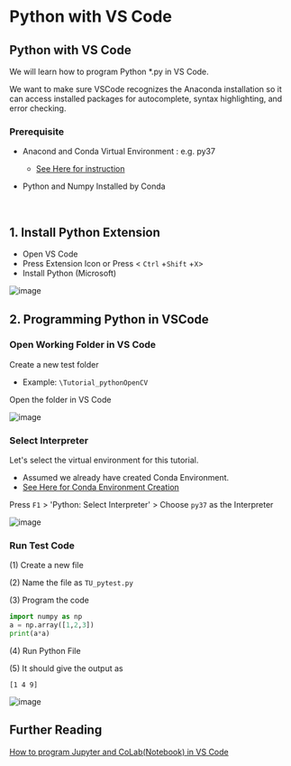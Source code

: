 # Python with VS Code

## Python with VS Code

We will learn how to program Python \*.py in VS Code.

We want to make sure VSCode recognizes the Anaconda installation so it can access installed packages for autocomplete, syntax highlighting, and error checking.

### Prerequisite

* Anacond and Conda Virtual Environment : e.g. py37
  * [See Here for instruction](https://ykkim.gitbook.io/dlip/installation-guide/installation-guide-for-deep-learning)
*   Python and Numpy Installed by Conda

    ​

## 1. Install Python Extension

* Open VS Code
* Press Extension Icon or Press < `Ctrl` +`Shift` +`X`>
* Install Python (Microsoft)

![image](https://user-images.githubusercontent.com/38373000/162184019-8d5b04af-a04a-486c-9e20-4786474e3c99.png)

## 2. Programming Python in VSCode

### Open Working Folder in VS Code

Create a new test folder

* Example: `\Tutorial_pythonOpenCV`

Open the folder in VS Code

![image](https://user-images.githubusercontent.com/38373000/162183686-3b7a6a12-adff-4fef-aa59-a9f0b3a9372c.png)

### Select Interpreter

Let's select the virtual environment for this tutorial.

* Assumed we already have created Conda Environment.
* [See Here for Conda Environment Creation](https://ykkim.gitbook.io/dlip/installation-guide/installation-guide-for-deep-learning)

Press `F1` > 'Python: Select Interpreter' > Choose `py37` as the Interpreter

![image](https://user-images.githubusercontent.com/38373000/162185395-9265cb2e-2441-41d5-9af8-3ad05df0938f.png)

### Run Test Code

(1) Create a new file

(2) Name the file as `TU_pytest.py`

(3) Program the code

```python
import numpy as np
a = np.array([1,2,3])
print(a*a)
```

(4) Run Python File

(5) It should give the output as

`[1 4 9]`

![image](https://user-images.githubusercontent.com/38373000/162189129-3617e587-7263-45e3-8059-290472d36fd0.png)

## Further Reading

[How to program Jupyter and CoLab(Notebook) in VS Code](https://ykkim.gitbook.io/dlip/installation-guide/ide/vscode/notebook-with-vscode)
